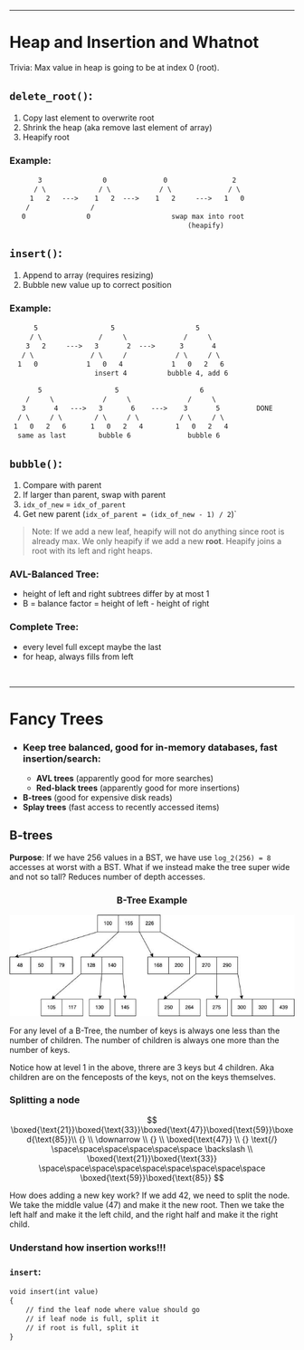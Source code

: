 ***
# Heap and Insertion and Whatnot
Trivia: Max value in heap is going to be at index 0 (root).

## `delete_root()`:
1. Copy last element to overwrite root
2. Shrink the heap (aka remove last element of array)
3. Heapify root

### Example:
```
       3               0              0                2
      / \             / \            / \              / \
     1   2   --->    1   2  --->    1   2     --->   1   0
    /               /                
   0               0                    swap max into root
                                            (heapify)
```

## `insert()`:
1. Append to array (requires resizing)
2. Bubble new value up to correct position

### Example:
```
      5                  5                    5        
     / \              /     \              /     \      
    3   2     --->   3       2  --->      3       4   
   / \              / \     /            / \     / \    
  1   0            1   0   4            1   0   2   6      
                     insert 4          bubble 4, add 6
```
```
       5                  5                    6                  
    /     \            /     \              /     \
   3       4   --->   3       6    --->    3       5         DONE
  / \     / \        / \     / \          / \     / \
 1   0   2   6      1   0   2   4        1   0   2   4
  same as last        bubble 6              bubble 6
```

## `bubble()`:
1. Compare with parent
2. If larger than parent, swap with parent
3. `idx_of_new` = `idx_of_parent`
4. Get new parent (`idx_of_parent = (idx_of_new - 1) / 2`)`


> Note: If we add a new leaf, heapify will not do anything since root is already max. We only heapify if we add a new **root**. Heapify joins a root with its left and right heaps.

### AVL-Balanced Tree:
- height of left and right subtrees differ by at most 1
- B = balance factor = height of left - height of right

### Complete Tree:
- every level full except maybe the last
- for heap, always fills from left

&nbsp;
***
# Fancy Trees 
- ### Keep tree balanced, good for in-memory databases, fast insertion/search:
  - **AVL trees** (apparently good for more searches)
  - **Red-black trees** (apparently good for more insertions)
- **B-trees** (good for expensive disk reads)
- **Splay trees** (fast access to recently accessed items)

## B-trees
**Purpose**: If we have 256 values in a BST, we have use `log_2(256) = 8` accesses at worst with a BST. What if we instead make the tree super wide and not so tall? Reduces number of depth accesses.

### <center>B-Tree Example</center>

![Alt text](image.png)

For any level of a B-Tree, the number of keys is always one less than the number of children. The number of children is always one more than the number of keys.

Notice how at level 1 in the above, threre are 3 keys but 4 children. Aka children are on the fenceposts of the keys, not on the keys themselves.

### Splitting a node

$$
\boxed{\text{21}}\boxed{\text{33}}\boxed{\text{47}}\boxed{\text{59}}\boxed{\text{85}}\\ {} \\ \downarrow \\ {} \\
\boxed{\text{47}}  \\ {} \text{/} \space\space\space\space\space\space \backslash \\
\boxed{\text{21}}\boxed{\text{33}}  \space\space\space\space\space\space\space\space\space \boxed{\text{59}}\boxed{\text{85}}
$$

How does adding a new key work? If we add 42, we need to split the node. We take the middle value (47) and make it the new root. Then we take the left half and make it the left child, and the right half and make it the right child.

### Understand how insertion works!!!

### `insert`:
```
void insert(int value)
{
    // find the leaf node where value should go
    // if leaf node is full, split it
    // if root is full, split it
}
```